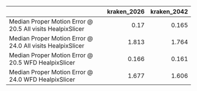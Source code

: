 |                                                            |   kraken_2026 |   kraken_2042 |
|:-----------------------------------------------------------|--------------:|--------------:|
| Median Proper Motion Error @ 20.5 All visits HealpixSlicer |         0.17  |         0.165 |
| Median Proper Motion Error @ 24.0 All visits HealpixSlicer |         1.813 |         1.764 |
| Median Proper Motion Error @ 20.5 WFD HealpixSlicer        |         0.166 |         0.161 |
| Median Proper Motion Error @ 24.0 WFD HealpixSlicer        |         1.677 |         1.606 |
